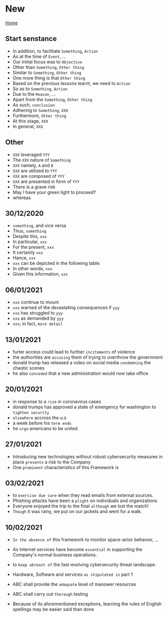 # New

[Home](index.md)

## Start senstance

- In addition, to facilitate `Something`, `Action`
- As at the time of `Event`, ...
- Our initial focus was to `Objective`
- Other than `Something`, `Other thing`
- Similar to `Something`, `Other thing`
- One more thing is that `Other thing`
- Based on the previous lessons learnt, we need to `Action`
- So as to `Something`, `Action`
- Due to the `Reason`, ...
- Apart from the `Something`, `Other thing`
- As such, `conclusion`
- Adhering to `Something`, `XXX`
- Furthermore, `Other thing`
- At this stage, `XXX`
- In general, `XXX`

## Other

- `XXX` leveraged `YYY`
- The `XXX` nature of `Something`
- `XXX` namely, `A` and `B`
- `XXX` are utilized to `YYY`
- `XXX` are composed of `YYY`
- `XXX` are presented in form of `YYY`
- There is a grave risk
- May I have your green light to proceed?
- whereas

## 30/12/2020
- `something`, and vice versa
- Thus, `something`
- Despite this, `xxx`
- In particular, `xxx`
- For the present, `xxx`
- It certainly `xxx`
- Hance, `xxx`
- `xxx` can be depicted in the following table:
- In other words, `xxx`
- Given this information, `xxx`

## 06/01/2021
- `xxx` continue to mount
- `xxx` warned of the devastating consequences if `yyy`
- `xxx` has struggled to `yyy`
- `xxx` as demanded by `yyy`
- `xxx`; in fact, `more detail`

## 13/01/2021
- furter access could lead to further `incitements` of violence
- the authorities are `accusing` them of trying to overthrow the government
- donald trump has released a video on social media `condemning` the chaotic scenes
- he also `conceded` that a new administration would now take office

## 20/01/2021
- in response to a `rise` in coronavirus cases
- donald trumps has approved a state of emergency for washington to `tighten security`
- `elsewhere` accross the u.s
- a week before his `term ends`
- he `urge` americans to be united

## 27/01/2021
- Introducing new technologies without robust cybersecurity measures in place `presents` a risk
to the Company
- One `prominent` characteristics of this Framework is


## 03/02/2021
- to `exercise due care` when they read emails from external sources.
- Phishing attacks have been a `plight` on individuals and organizations
- Everyone enjoyed the trip to the final `although` we lost the match!
- `Though` it was rainy, we put on our jackets and went for a walk.

## 10/02/2021
- `In the absence of` this framework to monitor space-actor behavior, ...
- As Internet services have become `essential` in supporting the Company's normal business operations.
- to `keep abreast of` the fast-evolving cybersecurity threat landscape.
- Hardware, Software and services `as stipulated in` part 1
- ABC shall provide the `adequate` level of manower resources
- ABC shall carry out `thorough` testing

- Because of its aforementioned exceptions, learning the rules of English spellings may be easier said than done
